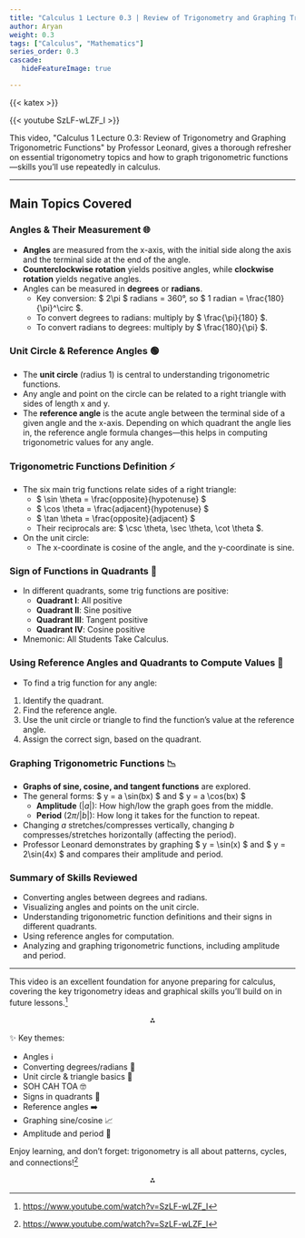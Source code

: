 ```yaml
---
title: "Calculus 1 Lecture 0.3 | Review of Trigonometry and Graphing Trigonometric Functions"
author: Aryan
weight: 0.3
tags: ["Calculus", "Mathematics"]
series_order: 0.3
cascade:
   hideFeatureImage: true

---
```


{{< katex >}}

{{< youtube SzLF-wLZF_I >}}


This video, "Calculus 1 Lecture 0.3: Review of Trigonometry and Graphing Trigonometric Functions" by Professor Leonard, gives a thorough refresher on essential trigonometry topics and how to graph trigonometric functions—skills you’ll use repeatedly in calculus.

***

## Main Topics Covered

### Angles \& Their Measurement 🌐

- **Angles** are measured from the x-axis, with the initial side along the axis and the terminal side at the end of the angle.
- **Counterclockwise rotation** yields positive angles, while **clockwise rotation** yields negative angles.
- Angles can be measured in **degrees** or **radians**.
    - Key conversion: \$ 2\pi \$ radians = 360°, so \$ 1 radian = \frac{180}{\pi}^\circ \$.
    - To convert degrees to radians: multiply by \$ \frac{\pi}{180} \$.
    - To convert radians to degrees: multiply by \$ \frac{180}{\pi} \$.


### Unit Circle \& Reference Angles 🟢

- The **unit circle** (radius 1) is central to understanding trigonometric functions.
- Any angle and point on the circle can be related to a right triangle with sides of length x and y.
- The **reference angle** is the acute angle between the terminal side of a given angle and the x-axis. Depending on which quadrant the angle lies in, the reference angle formula changes—this helps in computing trigonometric values for any angle.


### Trigonometric Functions Definition ⚡

- The six main trig functions relate sides of a right triangle:
    - \$ \sin \theta = \frac{opposite}{hypotenuse} \$
    - \$ \cos \theta = \frac{adjacent}{hypotenuse} \$
    - \$ \tan \theta = \frac{opposite}{adjacent} \$
    - Their reciprocals are: \$ \csc \theta, \sec \theta, \cot \theta \$.
- On the unit circle:
    - The x-coordinate is cosine of the angle, and the y-coordinate is sine.


### Sign of Functions in Quadrants 🧭

- In different quadrants, some trig functions are positive:
    - **Quadrant I**: All positive
    - **Quadrant II**: Sine positive
    - **Quadrant III**: Tangent positive
    - **Quadrant IV**: Cosine positive
- Mnemonic: All Students Take Calculus.


### Using Reference Angles and Quadrants to Compute Values 🔢

- To find a trig function for any angle:

1. Identify the quadrant.
2. Find the reference angle.
3. Use the unit circle or triangle to find the function’s value at the reference angle.
4. Assign the correct sign, based on the quadrant.


### Graphing Trigonometric Functions 📉

- **Graphs of sine, cosine, and tangent functions** are explored.
- The general forms: \$ y = a \sin(bx) \$ and \$ y = a \cos(bx) \$
    - **Amplitude** ($|a|$): How high/low the graph goes from the middle.
    - **Period** ($2\pi/|b|$): How long it takes for the function to repeat.
- Changing $a$ stretches/compresses vertically, changing $b$ compresses/stretches horizontally (affecting the period).
- Professor Leonard demonstrates by graphing \$ y = \sin(x) \$ and \$ y = 2\sin(4x) \$ and compares their amplitude and period.


### Summary of Skills Reviewed

- Converting angles between degrees and radians.
- Visualizing angles and points on the unit circle.
- Understanding trigonometric function definitions and their signs in different quadrants.
- Using reference angles for computation.
- Analyzing and graphing trigonometric functions, including amplitude and period.

***

This video is an excellent foundation for anyone preparing for calculus, covering the key trigonometry ideas and graphical skills you’ll build on in future lessons.[^1]

<div style="text-align: center">⁂</div>

[^1]: https://www.youtube.com/watch?v=SzLF-wLZF_I


✨ Key themes:

- Angles ℹ️
- Converting degrees/radians 🔄
- Unit circle \& triangle basics 🔵
- SOH CAH TOA 🤓
- Signs in quadrants 🧠
- Reference angles ➡️
- Graphing sine/cosine 📈
- Amplitude and period 🌊

Enjoy learning, and don’t forget: trigonometry is all about patterns, cycles, and connections![^1]

<div style="text-align: center">⁂</div>

[^1]: https://www.youtube.com/watch?v=SzLF-wLZF_I

